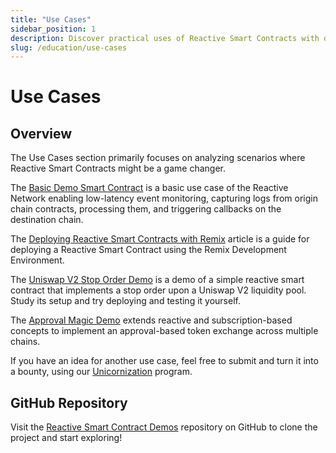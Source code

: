 ```yaml
---
title: "Use Cases"
sidebar_position: 1
description: Discover practical uses of Reactive Smart Contracts with demos on low-latency log monitoring and Uniswap V2 stop orders. Deploy and test these examples to boost your expertise.
slug: /education/use-cases
---
```


# Use Cases

## Overview

The Use Cases section primarily focuses on analyzing scenarios where Reactive Smart Contracts might be a game changer.

The [Basic Demo Smart Contract](use-case-1.md) is a basic use case of the Reactive Network enabling low-latency event monitoring, capturing logs from origin chain contracts, processing them, and triggering callbacks on the destination chain.

The [Deploying Reactive Smart Contracts with Remix](remix-ide-demo.mdx) article is a guide for deploying a Reactive Smart Contract using the Remix Development Environment.

The [Uniswap V2 Stop Order Demo](use-case-3.md) is a demo of a simple reactive smart contract that implements a stop order upon a Uniswap V2 liquidity pool. Study its setup and try deploying and testing it yourself.

The [Approval Magic Demo](use-case-2.md) extends reactive and subscription-based concepts to implement an approval-based token exchange across multiple chains.

If you have an idea for another use case, feel free to submit and turn it into a bounty, using our [Unicornization](https://reactive.network/unicornization) program.

## GitHub Repository

Visit the [Reactive Smart Contract Demos](https://github.com/Reactive-Network/reactive-smart-contract-demos) repository on GitHub to clone the project and start exploring!
